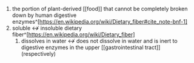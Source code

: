 1. the portion of plant-derived [[food]] that cannot be completely broken down by human digestive enzymes^[https://en.wikipedia.org/wiki/Dietary_fiber#cite_note-bnf-1]
2. soluble ↮ insoluble dietary fiber^[https://en.wikipedia.org/wiki/Dietary_fiber]
	1. dissolves in water ↮ does not dissolve in water and is inert to digestive enzymes in the upper [[gastrointestinal tract]] (respectively)